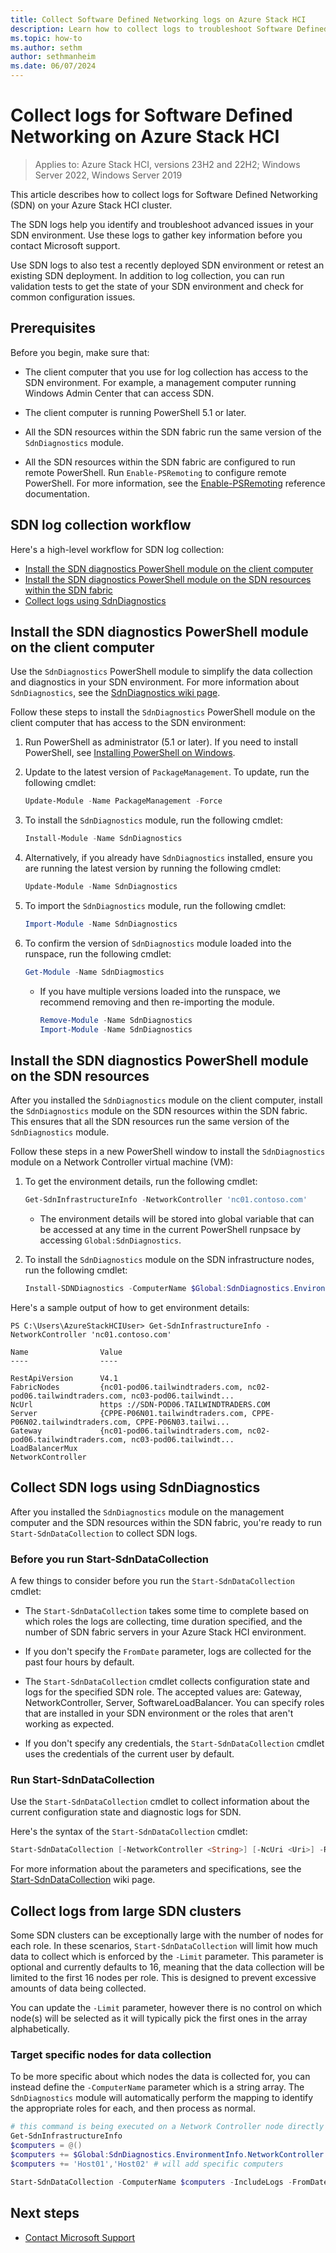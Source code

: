 ```yaml
---
title: Collect Software Defined Networking logs on Azure Stack HCI
description: Learn how to collect logs to troubleshoot Software Defined Networking (SDN) in Azure Stack HCI.
ms.topic: how-to
ms.author: sethm
author: sethmanheim
ms.date: 06/07/2024
---
```


# Collect logs for Software Defined Networking on Azure Stack HCI

> Applies to: Azure Stack HCI, versions 23H2 and 22H2; Windows Server 2022, Windows Server 2019

This article describes how to collect logs for Software Defined Networking (SDN) on your Azure Stack HCI cluster.

The SDN logs help you identify and troubleshoot advanced issues in your SDN environment. Use these logs to gather key information before you contact Microsoft support.

Use SDN logs to also test a recently deployed SDN environment or retest an existing SDN deployment. In addition to log collection, you can run validation tests to get the state of your SDN environment and check for common configuration issues.

## Prerequisites

Before you begin, make sure that:

- The client computer that you use for log collection has access to the SDN environment. For example, a management computer running Windows Admin Center that can access SDN.

- The client computer is running PowerShell 5.1 or later.

- All the SDN resources within the SDN fabric run the same version of the `SdnDiagnostics` module.

- All the SDN resources within the SDN fabric are configured to run remote PowerShell. Run `Enable-PSRemoting` to configure remote PowerShell. For more information, see the [Enable-PSRemoting](/powershell/module/microsoft.powershell.core/enable-psremoting?view=powershell-5.1&preserve-view=true) reference documentation.

## SDN log collection workflow

Here's a high-level workflow for SDN log collection:

- [Install the SDN diagnostics PowerShell module on the client computer](#install-the-sdn-diagnostics-powershell-module-on-the-client-computer)
- [Install the SDN diagnostics PowerShell module on the SDN resources within the SDN fabric](#install-the-sdn-diagnostics-powershell-module-on-the-sdn-resources)
- [Collect logs using SdnDiagnostics](#collect-sdn-logs-using-sdndiagnostics)

## Install the SDN diagnostics PowerShell module on the client computer

Use the `SdnDiagnostics` PowerShell module to simplify the data collection and diagnostics in your SDN environment. For more information about `SdnDiagnostics`, see the [SdnDiagnostics wiki page](https://github.com/microsoft/SdnDiagnostics/wiki).

Follow these steps to install the `SdnDiagnostics` PowerShell module on the client computer that has access to the SDN environment:

1. Run PowerShell as administrator (5.1 or later). If you need to install PowerShell, see [Installing PowerShell on Windows](/powershell/scripting/install/installing-powershell-on-windows?view=powershell-7.2&preserve-view=true).

1. Update to the latest version of `PackageManagement`. To update, run the following cmdlet:

    ```powershell
    Update-Module -Name PackageManagement -Force
    ```

1. To install the `SdnDiagnostics` module, run the following cmdlet:

    ```powershell
    Install-Module -Name SdnDiagnostics
    ```

1. Alternatively, if you already have `SdnDiagnostics` installed, ensure you are running the latest version by running the following cmdlet:

    ```powershell
    Update-Module -Name SdnDiagnostics
    ```

1. To import the `SdnDiagnostics` module, run the following cmdlet:

    ```powershell
    Import-Module -Name SdnDiagnostics
    ```

1. To confirm the version of `SdnDiagnostics` module loaded into the runspace, run the following cmdlet:

    ```powershell
    Get-Module -Name SdnDiagmostics
    ```
    - If you have multiple versions loaded into the runspace, we recommend removing and then re-importing the module.

        ```powershell
        Remove-Module -Name SdnDiagnostics
        Import-Module -Name SdnDiagnostics
        ```

## Install the SDN diagnostics PowerShell module on the SDN resources

After you installed the `SdnDiagnostics` module on the client computer, install the `SdnDiagnostics` module on the SDN resources within the SDN fabric. This ensures that all the SDN resources run the same version of the `SdnDiagnostics` module.

Follow these steps in a new PowerShell window to install the `SdnDiagnostics` module on a Network Controller virtual machine (VM):

1. To get the environment details, run the following cmdlet:

    ```powershell
    Get-SdnInfrastructureInfo -NetworkController 'nc01.contoso.com'
    ```
    - The environment details will be stored into global variable that can be accessed at any time in the current PowerShell runpsace by accessing `Global:SdnDiagnostics`.
1. To install the `SdnDiagnostics` module on the SDN infrastructure nodes, run the following cmdlet:

    ```powershell
    Install-SDNDiagnostics -ComputerName $Global:SdnDiagnostics.EnvironmentInfo.FabricNodes
    ```

Here's a sample output of how to get environment details:

```output
PS C:\Users\AzureStackHCIUser> Get-SdnInfrastructureInfo -NetworkController 'nc01.contoso.com'

Name				Value
----				----

RestApiVersion		V4.1
FabricNodes			{nc01-pod06.tailwindtraders.com, nc02-pod06.tailwindtraders.com, nc03-pod06.tailwindt...
NcUrl				https ://SDN-POD06.TAILWINDTRADERS.COM
Server			    {CPPE-P06N01.tailwindtraders.com, CPPE-P06N02.tailwindtraders.com, CPPE-P06N03.tailwi...
Gateway			    {nc01-pod06.tailwindtraders.com, nc02-pod06.tailwindtraders.com, nc03-pod06.tailwindt...
LoadBalancerMux
NetworkController

```

## Collect SDN logs using SdnDiagnostics

After you installed the `SdnDiagnostics` module on the management computer and the SDN resources within the SDN fabric, you're ready to run `Start-SdnDataCollection` to collect SDN logs.

### Before you run Start-SdnDataCollection

A few things to consider before you run the `Start-SdnDataCollection` cmdlet:

- The `Start-SdnDataCollection` takes some time to complete based on which roles the logs are collecting, time duration specified, and the number of SDN fabric servers in your Azure Stack HCI environment.

- If you don't specify the `FromDate` parameter, logs are collected for the past four hours by default.

- The `Start-SdnDataCollection` cmdlet collects configuration state and logs for the specified SDN role. The accepted values are: Gateway, NetworkController, Server, SoftwareLoadBalancer. You can specify roles that are installed in your SDN environment or the roles that aren't working as expected.

- If you don't specify any credentials, the `Start-SdnDataCollection` cmdlet uses the credentials of the current user by default.

### Run Start-SdnDataCollection

Use the `Start-SdnDataCollection` cmdlet to collect information about the current configuration state and diagnostic logs for SDN.

Here's the syntax of the `Start-SdnDataCollection` cmdlet:

```powershell
Start-SdnDataCollection [-NetworkController <String>] [-NcUri <Uri>] -Role <SdnRoles[]> [-OutputDirectory <FileInfo>] [-IncludeNetView] [-IncludeLogs] [-FromDate <DateTime>] [-ToDate <DateTime>] [-Credential <PSCredential>] [-NcRestCredential <PSCredential>] [-Limit <Int32>] [-ConvertETW <Boolean>] [<CommonParameters>]
```

For more information about the parameters and specifications, see the [Start-SdnDataCollection](https://github.com/microsoft/SdnDiagnostics/wiki/Start-SdnDataCollection) wiki page.

## Collect logs from large SDN clusters
Some SDN clusters can be exceptionally large with the number of nodes for each role. In these scenarios, `Start-SdnDataCollection` will limit how much data to collect which is enforced by the `-Limit` parameter. This parameter is optional and currently defaults to 16, meaning that the data collection will be limited to the first 16 nodes per role. This is designed to prevent excessive amounts of data being collected.

You can update the `-Limit` parameter, however there is no control on which node(s) will be selected as it will typically pick the first ones in the array alphabetically.

### Target specific nodes for data collection

To be more specific about which nodes the data is collected for, you can instead define the `-ComputerName` parameter which is a string array. The `SdnDiagnostics` module will automatically perform the mapping to identify the appropriate roles for each, and then process as normal.

```powershell
# this command is being executed on a Network Controller node directly
Get-SdnInfrastructureInfo
$computers = @()
$computers += $Global:SdnDiagnostics.EnvironmentInfo.NetworkController # will add all the network controllers
$computers += 'Host01','Host02' # will add specific computers

Start-SdnDataCollection -ComputerName $computers -IncludeLogs -FromDate (Get-Date).AddHours(-2)
```

## Next steps

- [Contact Microsoft Support](get-support.md)
